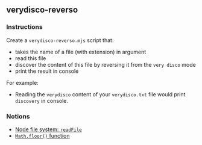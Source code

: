 ## verydisco-reverso

### Instructions

Create a `verydisco-reverso.mjs` script that:
- takes the name of a file (with extension) in argument
- read this file
- discover the content of this file by reversing it from the `very disco` mode
- print the result in console

For example:
- Reading the `verydisco` content of your `verydisco.txt` file would print `discovery` in console.

### Notions

- [Node file system: `readFile`](https://nodejs.org/api/fs.html#fs_fspromises_writefile_file_data_options)
- [`Math.floor()` function](https://developer.mozilla.org/en-US/docs/Web/JavaScript/Reference/Global_Objects/Math/floor)
<!--
  again?
- [Node path: `resolve`](https://nodejs.org/api/path.html#path_path_resolve_paths)
- [Node path: `join`](https://nodejs.org/api/path.html#path_path_join_paths)
-->


